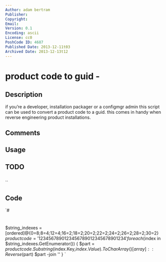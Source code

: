 ```yaml
---
Author: adam bertram
Publisher: 
Copyright: 
Email: 
Version: 0.1
Encoding: ascii
License: cc0
PoshCode ID: 4687
Published Date: 2013-12-11t03
Archived Date: 2013-12-13t12
---
```


# product code to guid - 

## Description

if you’re a developer, installation packager or a configmgr admin this script can be used to convert a product code to a guid.  this comes in handy when reverse engineering product installations.

## Comments



## Usage



## TODO



## 

``

## Code

`#
 #
 $string_indexes = [ordered]@{0=8;8=4;12=4;16=2;18=2;20=2;22=2;24=2;26=2;28=2;30=2}
 $productcode = '1234567890123456789012345678901234'
 foreach ($index in $string_indexes.GetEnumerator()) {
     $part = $productcode.Substring($index.Key,$index.Value).ToCharArray()
     [array]::Reverse($part)
     $part -join ''
 }
`

